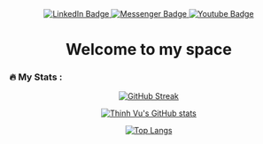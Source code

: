 <div id="badges" align="center">
  <a href="https://www.linkedin.com/in/buikhactu">
    <img src="https://img.shields.io/badge/LinkedIn-blue?style=for-the-badge&logo=linkedin&logoColor=white" alt="LinkedIn Badge"/>
  </a>
  <a href="https://www.messenger.com/t/bkt992">
    <img src="https://img.shields.io/badge/Messenger-00B2FF?style=for-the-badge&logo=messenger&logoColor=white" alt="Messenger Badge"/>
  </a>
  <a href="https://buikhactu.com">
    <img src="https://img.shields.io/badge/buikhactu.com-welcome-blue?style=for-the-badge&logo=messenger&logoColor=white" alt="Youtube Badge"/>
  </a>
</div>

<h1 align="center">
  Welcome to my space
</h1>

### :fire: My Stats :
<div align="center">

[![GitHub Streak](https://github-readme-streak-stats.herokuapp.com?user=bkt92&theme=dark&hide_border=true)](https://git.io/streak-stats)

[![Thinh Vu's GitHub stats](https://github-readme-stats.vercel.app/api?username=bkt92&theme=vision-friendly-dark)](https://github.com/bkt92/github-readme-stats)

[![Top Langs](https://github-readme-stats.vercel.app/api/top-langs/?username=bkt92&layout=compact&theme=vision-friendly-dark)](https://github.com/bkt92/github-readme-stats)

</div>
